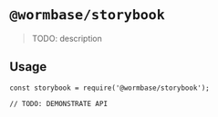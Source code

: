 # `@wormbase/storybook`

> TODO: description

## Usage

```
const storybook = require('@wormbase/storybook');

// TODO: DEMONSTRATE API
```
